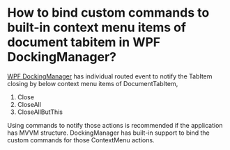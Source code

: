 # How to bind custom commands to built-in context menu items of document tabitem in WPF DockingManager?

[WPF DockingManager](https://www.syncfusion.com/wpf-controls/docking) has individual routed event to notify the TabItem closing by below context menu items of DocumentTabItem,
1)	Close 
2)	CloseAll
3)	CloseAllButThis

Using commands to notify those actions is recommended if the application has MVVM structure. DockingManager has built-in support to bind the custom commands for those ContextMenu actions.